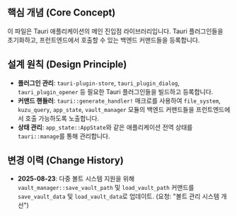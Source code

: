 ## 핵심 개념 (Core Concept)
이 파일은 Tauri 애플리케이션의 메인 진입점 라이브러리입니다. Tauri 플러그인들을 초기화하고, 프런트엔드에서 호출할 수 있는 백엔드 커맨드들을 등록합니다.

## 설계 원칙 (Design Principle)
- **플러그인 관리**: `tauri-plugin-store`, `tauri_plugin_dialog`, `tauri_plugin_opener` 등 필요한 Tauri 플러그인들을 빌드하고 등록합니다.
- **커맨드 핸들러**: `tauri::generate_handler!` 매크로를 사용하여 `file_system`, `kuzu_query`, `app_state`, `vault_manager` 모듈의 백엔드 커맨드들을 프런트엔드에서 호출 가능하도록 노출합니다.
- **상태 관리**: `app_state::AppState`와 같은 애플리케이션 전역 상태를 `tauri::manage`를 통해 관리합니다.

## 변경 이력 (Change History)
- **2025-08-23**: 다중 볼트 시스템 지원을 위해 `vault_manager::save_vault_path` 및 `load_vault_path` 커맨드를 `save_vault_data` 및 `load_vault_data`로 업데이트. (요청: "볼트 관리 시스템 개선")